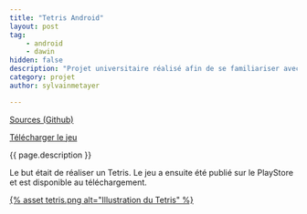 ```yaml
---
title: "Tetris Android"
layout: post
tag: 
    - android
    - dawin
hidden: false
description: "Projet universitaire réalisé afin de se familiariser avec le développement d'application Android."
category: projet
author: sylvainmetayer

---
```


[Sources (Github)](https://github.com/sylvainmetayer/tetris)

[Télécharger le jeu](https://play.google.com/store/apps/details?id=fr.sylvainmetayer.tetris)

{{ page.description }}

Le but était de réaliser un Tetris. Le jeu a ensuite été publié sur le PlayStore et est disponible au téléchargement.

[{% asset tetris.png alt="Illustration du Tetris" %}](https://play.google.com/store/apps/details?id=fr.sylvainmetayer.tetris)

